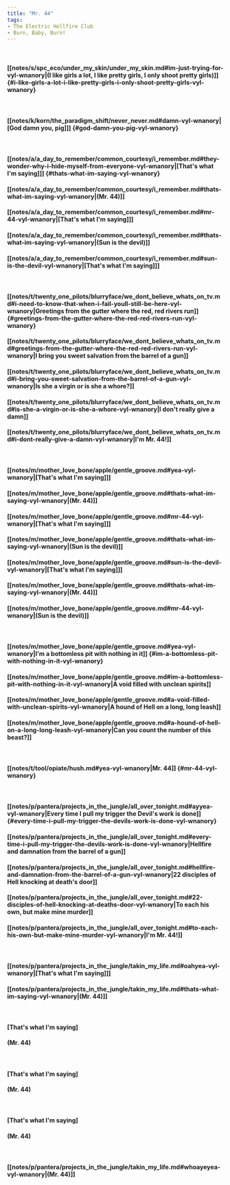 ```yaml
---
title: "Mr. 44"
tags:
- The Electric Hellfire Club
- Burn, Baby, Burn!
---
```

&nbsp;
#### [[notes/s/spc_eco/under_my_skin/under_my_skin.md#im-just-trying-for-vyl-wnanory|(I like girls a lot, I like pretty girls, I only shoot pretty girls)]] {#i-like-girls-a-lot-i-like-pretty-girls-i-only-shoot-pretty-girls-vyl-wnanory}
&nbsp;
#### [[notes/k/korn/the_paradigm_shift/never_never.md#damn-vyl-wnanory|[God damn you, pig]]] {#god-damn-you-pig-vyl-wnanory}
&nbsp;
#### [[notes/a/a_day_to_remember/common_courtesy/i_remember.md#they-wonder-why-i-hide-myself-from-everyone-vyl-wnanory|[That's what I'm saying]]] {#thats-what-im-saying-vyl-wnanory}
#### [[notes/a/a_day_to_remember/common_courtesy/i_remember.md#thats-what-im-saying-vyl-wnanory|(Mr. 44)]]
#### [[notes/a/a_day_to_remember/common_courtesy/i_remember.md#mr-44-vyl-wnanory|[That's what I'm saying]]]
#### [[notes/a/a_day_to_remember/common_courtesy/i_remember.md#thats-what-im-saying-vyl-wnanory|(Sun is the devil)]]
#### [[notes/a/a_day_to_remember/common_courtesy/i_remember.md#sun-is-the-devil-vyl-wnanory|[That's what I'm saying]]]
&nbsp;
#### [[notes/t/twenty_one_pilots/blurryface/we_dont_believe_whats_on_tv.md#i-need-to-know-that-when-i-fail-youll-still-be-here-vyl-wnanory|Greetings from the gutter where the red, red rivers run]] {#greetings-from-the-gutter-where-the-red-red-rivers-run-vyl-wnanory}
#### [[notes/t/twenty_one_pilots/blurryface/we_dont_believe_whats_on_tv.md#greetings-from-the-gutter-where-the-red-red-rivers-run-vyl-wnanory|I bring you sweet salvation from the barrel of a gun]]
#### [[notes/t/twenty_one_pilots/blurryface/we_dont_believe_whats_on_tv.md#i-bring-you-sweet-salvation-from-the-barrel-of-a-gun-vyl-wnanory|Is she a virgin or is she a whore?]]
#### [[notes/t/twenty_one_pilots/blurryface/we_dont_believe_whats_on_tv.md#is-she-a-virgin-or-is-she-a-whore-vyl-wnanory|I don't really give a damn]]
#### [[notes/t/twenty_one_pilots/blurryface/we_dont_believe_whats_on_tv.md#i-dont-really-give-a-damn-vyl-wnanory|I'm Mr. 44!]]
&nbsp;
#### [[notes/m/mother_love_bone/apple/gentle_groove.md#yea-vyl-wnanory|[That's what I'm saying]]]
#### [[notes/m/mother_love_bone/apple/gentle_groove.md#thats-what-im-saying-vyl-wnanory|(Mr. 44)]]
#### [[notes/m/mother_love_bone/apple/gentle_groove.md#mr-44-vyl-wnanory|[That's what I'm saying]]]
#### [[notes/m/mother_love_bone/apple/gentle_groove.md#thats-what-im-saying-vyl-wnanory|(Sun is the devil)]]
#### [[notes/m/mother_love_bone/apple/gentle_groove.md#sun-is-the-devil-vyl-wnanory|[That's what I'm saying]]]
#### [[notes/m/mother_love_bone/apple/gentle_groove.md#thats-what-im-saying-vyl-wnanory|(Mr. 44)]]
#### [[notes/m/mother_love_bone/apple/gentle_groove.md#mr-44-vyl-wnanory|(Sun is the devil)]]
&nbsp;
#### [[notes/m/mother_love_bone/apple/gentle_groove.md#yea-vyl-wnanory|I'm a bottomless pit with nothing in it]] {#im-a-bottomless-pit-with-nothing-in-it-vyl-wnanory}
#### [[notes/m/mother_love_bone/apple/gentle_groove.md#im-a-bottomless-pit-with-nothing-in-it-vyl-wnanory|A void filled with unclean spirits]]
#### [[notes/m/mother_love_bone/apple/gentle_groove.md#a-void-filled-with-unclean-spirits-vyl-wnanory|A hound of Hell on a long, long leash]]
#### [[notes/m/mother_love_bone/apple/gentle_groove.md#a-hound-of-hell-on-a-long-long-leash-vyl-wnanory|Can you count the number of this beast?]]
&nbsp;
#### [[notes/t/tool/opiate/hush.md#yea-vyl-wnanory|Mr. 44]] {#mr-44-vyl-wnanory}
&nbsp;
#### [[notes/p/pantera/projects_in_the_jungle/all_over_tonight.md#ayyea-vyl-wnanory|Every time I pull my trigger the Devil's work is done]] {#every-time-i-pull-my-trigger-the-devils-work-is-done-vyl-wnanory}
#### [[notes/p/pantera/projects_in_the_jungle/all_over_tonight.md#every-time-i-pull-my-trigger-the-devils-work-is-done-vyl-wnanory|Hellfire and damnation from the barrel of a gun]]
#### [[notes/p/pantera/projects_in_the_jungle/all_over_tonight.md#hellfire-and-damnation-from-the-barrel-of-a-gun-vyl-wnanory|22 disciples of Hell knocking at death's door]]
#### [[notes/p/pantera/projects_in_the_jungle/all_over_tonight.md#22-disciples-of-hell-knocking-at-deaths-door-vyl-wnanory|To each his own, but make mine murder]]
#### [[notes/p/pantera/projects_in_the_jungle/all_over_tonight.md#to-each-his-own-but-make-mine-murder-vyl-wnanory|I'm Mr. 44!]]
&nbsp;
#### [[notes/p/pantera/projects_in_the_jungle/takin_my_life.md#oahyea-vyl-wnanory|[That's what I'm saying]]]
#### [[notes/p/pantera/projects_in_the_jungle/takin_my_life.md#thats-what-im-saying-vyl-wnanory|(Mr. 44)]]
&nbsp;
#### [That's what I'm saying]
#### (Mr. 44)
&nbsp;
#### [That's what I'm saying]
#### (Mr. 44)
&nbsp;
#### [That's what I'm saying]
#### (Mr. 44)
&nbsp;
#### [[notes/p/pantera/projects_in_the_jungle/takin_my_life.md#whoayeyea-vyl-wnanory|(Mr. 44)]]

